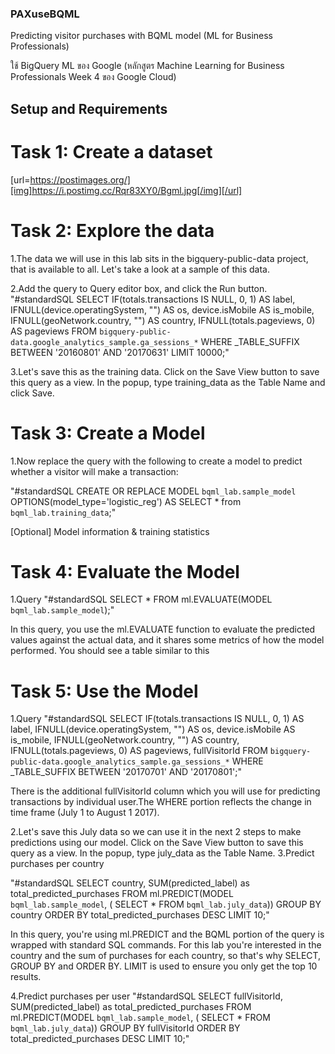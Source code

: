 ### PAXuseBQML

Predicting visitor purchases with BQML model (ML for Business Professionals)

ใช้ BigQuery ML ของ Google (หลักสูตร Machine Learning for Business Professionals Week 4 ของ Google Cloud)

## Setup and Requirements 
# Task 1: Create a dataset
[url=https://postimages.org/][img]https://i.postimg.cc/Rqr83XY0/Bgml.jpg[/img][/url]

# Task 2: Explore the data

1.The data we will use in this lab sits in the bigquery-public-data project, that is available to all. Let's take a look at a sample of this data.

2.Add the query to Query editor box, and click the Run button.
"#standardSQL
SELECT
  IF(totals.transactions IS NULL, 0, 1) AS label,
  IFNULL(device.operatingSystem, "") AS os,
  device.isMobile AS is_mobile,
  IFNULL(geoNetwork.country, "") AS country,
  IFNULL(totals.pageviews, 0) AS pageviews
FROM
  `bigquery-public-data.google_analytics_sample.ga_sessions_*`
WHERE
  _TABLE_SUFFIX BETWEEN '20160801' AND '20170631'
LIMIT 10000;"

3.Let's save this as the training data. Click on the Save View button to save this query as a view. In the popup, type training_data as the Table Name and click Save.


# Task 3: Create a Model

1.Now replace the query with the following to create a model to predict whether a visitor will make a transaction:

"#standardSQL
CREATE OR REPLACE MODEL `bqml_lab.sample_model`
OPTIONS(model_type='logistic_reg') AS
SELECT * from `bqml_lab.training_data`;"

[Optional] Model information & training statistics


# Task 4: Evaluate the Model

1.Query
"#standardSQL
SELECT
  *
FROM
  ml.EVALUATE(MODEL `bqml_lab.sample_model`);"

In this query, you use the ml.EVALUATE function to evaluate the predicted values against the actual data, and it shares some metrics of how the model performed. You should see a table similar to this


# Task 5: Use the Model

1.Query
"#standardSQL
SELECT
  IF(totals.transactions IS NULL, 0, 1) AS label,
  IFNULL(device.operatingSystem, "") AS os,
  device.isMobile AS is_mobile,
  IFNULL(geoNetwork.country, "") AS country,
  IFNULL(totals.pageviews, 0) AS pageviews,
  fullVisitorId
FROM
  `bigquery-public-data.google_analytics_sample.ga_sessions_*`
WHERE
  _TABLE_SUFFIX BETWEEN '20170701' AND '20170801';"
  
  There is the additional fullVisitorId column which you will use for predicting transactions by individual user.The WHERE portion reflects the change in time frame (July 1 to August 1 2017).
  
2.Let's save this July data so we can use it in the next 2 steps to make predictions using our model. Click on the Save View button to save this query as a view. In the popup, type july_data as the Table Name.
3.Predict purchases per country
  
  "#standardSQL
SELECT
  country,
  SUM(predicted_label) as total_predicted_purchases
FROM
  ml.PREDICT(MODEL `bqml_lab.sample_model`, (
SELECT * FROM `bqml_lab.july_data`))
GROUP BY country
ORDER BY total_predicted_purchases DESC
LIMIT 10;"

In this query, you're using ml.PREDICT and the BQML portion of the query is wrapped with standard SQL commands. For this lab you're interested in the country and the sum of purchases for each country, so that's why SELECT, GROUP BY and ORDER BY. LIMIT is used to ensure you only get the top 10 results.

4.Predict purchases per user
"#standardSQL
SELECT
  fullVisitorId,
  SUM(predicted_label) as total_predicted_purchases
FROM
  ml.PREDICT(MODEL `bqml_lab.sample_model`, (
SELECT * FROM `bqml_lab.july_data`))
GROUP BY fullVisitorId
ORDER BY total_predicted_purchases DESC
LIMIT 10;"
